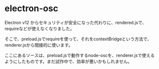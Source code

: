 # electron-osc

Electron v12 からセキュリティが安全になった代わりに、rendered.jsで、requireなどが使えなくなりました。

そこで、preload.jsでrequireを使って、それをcontextBridgeという方法で、renderer.jsから間接的に使います。

ここにあるソースは、preload.jsで動作するnode-oscを、renderer.jsで使えるようにしたものです。まだ試作中で、効率が悪いかもしれません。


